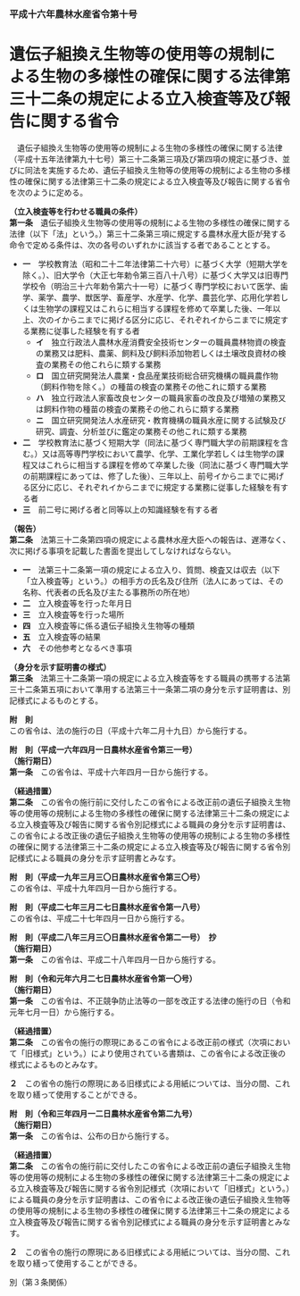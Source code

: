 ### 平成十六年農林水産省令第十号  
# 遺伝子組換え生物等の使用等の規制による生物の多様性の確保に関する法律第三十二条の規定による立入検査等及び報告に関する省令  
　遺伝子組換え生物等の使用等の規制による生物の多様性の確保に関する法律（平成十五年法律第九十七号）第三十二条第三項及び第四項の規定に基づき、並びに同法を実施するため、遺伝子組換え生物等の使用等の規制による生物の多様性の確保に関する法律第三十二条の規定による立入検査等及び報告に関する省令を次のように定める。  
  
**（立入検査等を行わせる職員の条件）**  
**第一条**　遺伝子組換え生物等の使用等の規制による生物の多様性の確保に関する法律（以下「法」という。）第三十二条第三項に規定する農林水産大臣が発する命令で定める条件は、次の各号のいずれかに該当する者であることとする。  
* **一**　学校教育法（昭和二十二年法律第二十六号）に基づく大学（短期大学を除く。）、旧大学令（大正七年勅令第三百八十八号）に基づく大学又は旧専門学校令（明治三十六年勅令第六十一号）に基づく専門学校において医学、歯学、薬学、農学、獣医学、畜産学、水産学、化学、農芸化学、応用化学若しくは生物学の課程又はこれらに相当する課程を修めて卒業した後、一年以上、次のイからニまでに掲げる区分に応じ、それぞれイからニまでに規定する業務に従事した経験を有する者  
	* **イ**　独立行政法人農林水産消費安全技術センターの職員農林物資の検査の業務又は肥料、農薬、飼料及び飼料添加物若しくは土壌改良資材の検査の業務その他これらに類する業務  
	* **ロ**　国立研究開発法人農業・食品産業技術総合研究機構の職員農作物（飼料作物を除く。）の種苗の検査の業務その他これに類する業務  
	* **ハ**　独立行政法人家畜改良センターの職員家畜の改良及び増殖の業務又は飼料作物の種苗の検査の業務その他これらに類する業務  
	* **ニ**　国立研究開発法人水産研究・教育機構の職員水産に関する試験及び研究、調査、分析並びに鑑定の業務その他これに類する業務  
* **二**　学校教育法に基づく短期大学（同法に基づく専門職大学の前期課程を含む。）又は高等専門学校において農学、化学、工業化学若しくは生物学の課程又はこれらに相当する課程を修めて卒業した後（同法に基づく専門職大学の前期課程にあっては、修了した後）、三年以上、前号イからニまでに掲げる区分に応じ、それぞれイからニまでに規定する業務に従事した経験を有する者  
* **三**　前二号に掲げる者と同等以上の知識経験を有する者  
  
**（報告）**  
**第二条**　法第三十二条第四項の規定による農林水産大臣への報告は、遅滞なく、次に掲げる事項を記載した書面を提出してしなければならない。  
* **一**　法第三十二条第一項の規定による立入り、質問、検査又は収去（以下「立入検査等」という。）の相手方の氏名及び住所（法人にあっては、その名称、代表者の氏名及び主たる事務所の所在地）  
* **二**　立入検査等を行った年月日  
* **三**　立入検査等を行った場所  
* **四**　立入検査等に係る遺伝子組換え生物等の種類  
* **五**　立入検査等の結果  
* **六**　その他参考となるべき事項  
  
**（身分を示す証明書の様式）**  
**第三条**　法第三十二条第一項の規定による立入検査等をする職員の携帯する法第三十二条第五項において準用する法第三十一条第二項の身分を示す証明書は、別記様式によるものとする。  
  
**附　則**  
この省令は、法の施行の日（平成十六年二月十九日）から施行する。  
  
**附　則（平成一六年四月一日農林水産省令第三一号）**  
**（施行期日）**  
**第一条**　この省令は、平成十六年四月一日から施行する。  
  
**（経過措置）**  
**第二条**　この省令の施行前に交付したこの省令による改正前の遺伝子組換え生物等の使用等の規制による生物の多様性の確保に関する法律第三十二条の規定による立入検査等及び報告に関する省令別記様式による職員の身分を示す証明書は、この省令による改正後の遺伝子組換え生物等の使用等の規制による生物の多様性の確保に関する法律第三十二条の規定による立入検査等及び報告に関する省令別記様式による職員の身分を示す証明書とみなす。  
  
**附　則（平成一九年三月三〇日農林水産省令第三〇号）**  
この省令は、平成十九年四月一日から施行する。  
  
**附　則（平成二七年三月二七日農林水産省令第一八号）**  
この省令は、平成二十七年四月一日から施行する。  
  
**附　則（平成二八年三月三〇日農林水産省令第二一号）　抄**  
**（施行期日）**  
**第一条**　この省令は、平成二十八年四月一日から施行する。  
  
**附　則（令和元年六月二七日農林水産省令第一〇号）**  
**（施行期日）**  
**第一条**　この省令は、不正競争防止法等の一部を改正する法律の施行の日（令和元年七月一日）から施行する。  
  
**（経過措置）**  
**第二条**　この省令の施行の際現にあるこの省令による改正前の様式（次項において「旧様式」という。）により使用されている書類は、この省令による改正後の様式によるものとみなす。  
  
**２**　この省令の施行の際現にある旧様式による用紙については、当分の間、これを取り繕って使用することができる。  
  
**附　則（令和三年四月一二日農林水産省令第二九号）**  
**（施行期日）**  
**第一条**　この省令は、公布の日から施行する。  
  
**（経過措置）**  
**第二条**　この省令の施行前に交付したこの省令による改正前の遺伝子組換え生物等の使用等の規制による生物の多様性の確保に関する法律第三十二条の規定による立入検査等及び報告に関する省令別記様式（次項において「旧様式」という。）による職員の身分を示す証明書は、この省令による改正後の遺伝子組換え生物等の使用等の規制による生物の多様性の確保に関する法律第三十二条の規定による立入検査等及び報告に関する省令別記様式による職員の身分を示す証明書とみなす。  
  
**２**　この省令の施行の際現にある旧様式による用紙については、当分の間、これを取り繕って使用することができる。  
  
別（第３条関係）  

          
        